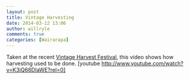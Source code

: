 ```yaml
---
layout: post
title: Vintage Harvesting
date: 2014-03-12 13:06
author: willryle
comments: true
categories: [Wairarapa]
---
```

Taken at the recent <a title="Vintage Harvest Festival" href="http://willryle.wordpress.com/2014/02/25/vintage-harvest-festival/" target="_blank">Vintage Harvest Festival</a>, this video shows how harvesting used to be done.
[youtube http://www.youtube.com/watch?v=K3iQ66DIaWE?rel=0]
